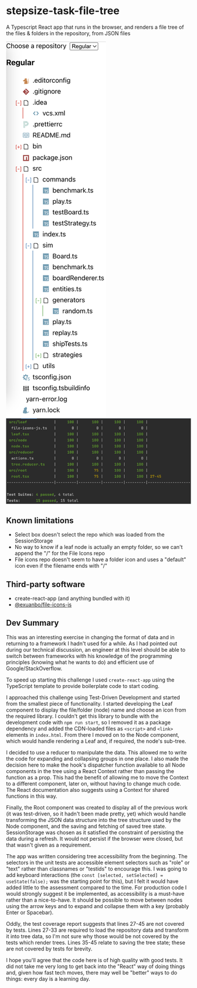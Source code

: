 # stepsize-task-file-tree
A Typescript React app that runs in the browser, and renders a file tree of the files &amp; folders in the repository, from JSON files

![App screenshot](app.png "A partially-expanded view of the Regular repository")
![Testing coverage](coverage.png)

## Known limitations
 * Select box doesn't select the repo which was loaded from the SessionStorage
 * No way to know if a leaf node is actually an empty folder, so we can't append the "/" for the File Icons repo 
 * File icons repo doesn't seem to have a folder icon and uses a "default" icon even if the filename ends with "/"

## Third-party software
 * create-react-app (and anything bundled with it)
 * [@exuanbo/file-icons-js](https://github.com/exuanbo/file-icons-js#readme)

## Dev Summary
This was an interesting exercise in changing the format of data and in returning to a framework I hadn't used for a while. As I had pointed out during our technical discussion, an engineer at this level should be able to switch between frameworks with his knowledge of the programming principles (knowing what he wants to do) and efficient use of Google/StackOverflow.

To speed up starting this challenge I used `create-react-app` using the TypeScript template to provide boilerplate code to start coding.

I approached this challenge using Test-Driven Development and started from the smallest piece of functionality. I started developing the Leaf component to display the file/folder (node) name and choose an icon from the required library. I couldn't get this library to bundle with the development code with `npm run start`, so I removed it as a package dependency and added the CDN-loaded files as `<script>` and `<link>` elements in `index.html`. From there I moved on to the Node component, which would handle rendering a Leaf and, if required, the node's sub-tree.

I decided to use a reducer to manipulate the data. This allowed me to write the code for expanding and collapsing groups in one place. I also made the decision here to make the hook's dispatcher function available to all Node components in the tree using a React Context rather than passing the function as a prop. This had the benefit of allowing me to move the Context to a different component, later on, without having to change much code. The React documentation also suggests using a Context for shared functions in this way.

Finally, the Root component was created to display all of the previous work (it was test-driven, so it hadn't been made pretty, yet) which would handle transforming the JSON data structure into the tree structure used by the Node component, and the saving and fetching of saved tree state. SessionStorage was chosen as it satisfied the constraint of persisting the data during a refresh. It would not persist if the browser were closed, but that wasn't given as a requirement.

The app was written considering tree accessibility from the beginning. The selectors in the unit tests are accessible element selectors such as "role" or "text" rather than classnames or "testids" to encourage this. I was going to add keyboard interactions (the `const [selected, setSelected] = useState(false);` was the starting point for this), but I felt it would have added little to the assessment compared to the time. For production code I would strongly suggest it be implemented, as accessibility is a must-have rather than a nice-to-have. It should be possible to move between nodes using the arrow keys and to expand and collapse them with a key (probably Enter or Spacebar).

Oddly, the test coverage report suggests that lines 27-45 are not covered by tests. Lines 27-33 are required to load the repository data and transform it into tree data, so I'm not sure why those would be not covered by the tests which render trees. Lines 35-45 relate to saving the tree state; these are not covered by tests for brevity.

I hope you'll agree that the code here is of high quality with good tests. It did not take me very long to get back into the "React" way of doing things and, given how fast tech moves, there may well be "better" ways to do things: every day is a learning day.